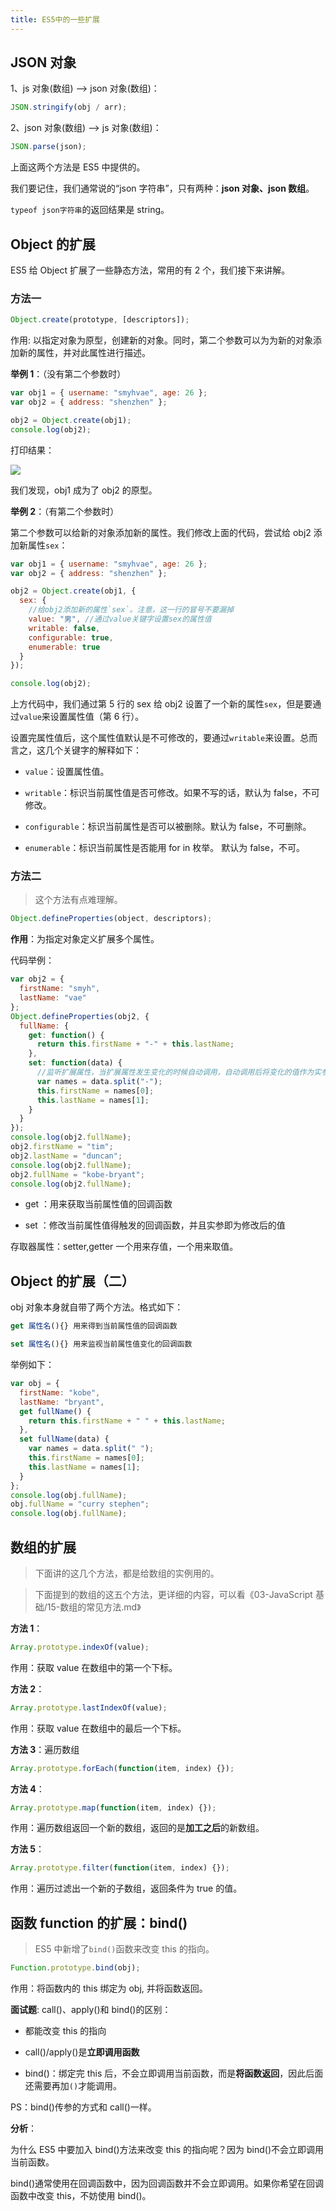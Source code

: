 ```yaml
---
title: ES5中的一些扩展
---
```


## JSON 对象

1、js 对象(数组) --> json 对象(数组)：

```javascript
JSON.stringify(obj / arr);
```

2、json 对象(数组) --> js 对象(数组)：

```javascript
JSON.parse(json);
```

上面这两个方法是 ES5 中提供的。

我们要记住，我们通常说的“json 字符串”，只有两种：**json 对象、json 数组**。

`typeof json字符串`的返回结果是 string。

## Object 的扩展

ES5 给 Object 扩展了一些静态方法，常用的有 2 个，我们接下来讲解。

### 方法一

```javascript
Object.create(prototype, [descriptors]);
```

作用: 以指定对象为原型，创建新的对象。同时，第二个参数可以为为新的对象添加新的属性，并对此属性进行描述。

**举例 1**：（没有第二个参数时）

```javascript
var obj1 = { username: "smyhvae", age: 26 };
var obj2 = { address: "shenzhen" };

obj2 = Object.create(obj1);
console.log(obj2);
```

打印结果：

![](http://img.smyhvae.com/20180401_2150.png)

我们发现，obj1 成为了 obj2 的原型。

**举例 2**：（有第二个参数时）

第二个参数可以给新的对象添加新的属性。我们修改上面的代码，尝试给 obj2 添加新属性`sex`：

```javascript
var obj1 = { username: "smyhvae", age: 26 };
var obj2 = { address: "shenzhen" };

obj2 = Object.create(obj1, {
  sex: {
    //给obj2添加新的属性`sex`。注意，这一行的冒号不要漏掉
    value: "男", //通过value关键字设置sex的属性值
    writable: false,
    configurable: true,
    enumerable: true
  }
});

console.log(obj2);
```

上方代码中，我们通过第 5 行的 sex 给 obj2 设置了一个新的属性`sex`，但是要通过`value`来设置属性值（第 6 行）。

设置完属性值后，这个属性值默认是不可修改的，要通过`writable`来设置。总而言之，这几个关键字的解释如下：

- `value`：设置属性值。

- `writable`：标识当前属性值是否可修改。如果不写的话，默认为 false，不可修改。

- `configurable`：标识当前属性是否可以被删除。默认为 false，不可删除。

- `enumerable`：标识当前属性是否能用 for in 枚举。 默认为 false，不可。

### 方法二

> 这个方法有点难理解。

```javascript
Object.defineProperties(object, descriptors);
```

**作用**：为指定对象定义扩展多个属性。

代码举例：

```javascript
var obj2 = {
  firstName: "smyh",
  lastName: "vae"
};
Object.defineProperties(obj2, {
  fullName: {
    get: function() {
      return this.firstName + "-" + this.lastName;
    },
    set: function(data) {
      //监听扩展属性，当扩展属性发生变化的时候自动调用，自动调用后将变化的值作为实参注入到set函数
      var names = data.split("-");
      this.firstName = names[0];
      this.lastName = names[1];
    }
  }
});
console.log(obj2.fullName);
obj2.firstName = "tim";
obj2.lastName = "duncan";
console.log(obj2.fullName);
obj2.fullName = "kobe-bryant";
console.log(obj2.fullName);
```

- get ：用来获取当前属性值的回调函数

- set ：修改当前属性值得触发的回调函数，并且实参即为修改后的值

存取器属性：setter,getter 一个用来存值，一个用来取值。

## Object 的扩展（二）

obj 对象本身就自带了两个方法。格式如下：

```javascript
get 属性名(){} 用来得到当前属性值的回调函数

set 属性名(){} 用来监视当前属性值变化的回调函数

```

举例如下：

```javascript
var obj = {
  firstName: "kobe",
  lastName: "bryant",
  get fullName() {
    return this.firstName + " " + this.lastName;
  },
  set fullName(data) {
    var names = data.split(" ");
    this.firstName = names[0];
    this.lastName = names[1];
  }
};
console.log(obj.fullName);
obj.fullName = "curry stephen";
console.log(obj.fullName);
```

## 数组的扩展

> 下面讲的这几个方法，都是给数组的实例用的。

> 下面提到的数组的这五个方法，更详细的内容，可以看《03-JavaScript 基础/15-数组的常见方法.md》

**方法 1**：

```javascript
Array.prototype.indexOf(value);
```

作用：获取 value 在数组中的第一个下标。

**方法 2**：

```javascript
Array.prototype.lastIndexOf(value);
```

作用：获取 value 在数组中的最后一个下标。

**方法 3**：遍历数组

```javascript
Array.prototype.forEach(function(item, index) {});
```

**方法 4**：

```javascript
Array.prototype.map(function(item, index) {});
```

作用：遍历数组返回一个新的数组，返回的是**加工之后**的新数组。

**方法 5**：

```javascript
Array.prototype.filter(function(item, index) {});
```

作用：遍历过滤出一个新的子数组，返回条件为 true 的值。

## 函数 function 的扩展：bind()

> ES5 中新增了`bind()`函数来改变 this 的指向。

```javascript
Function.prototype.bind(obj);
```

作用：将函数内的 this 绑定为 obj, 并将函数返回。

**面试题**: call()、apply()和 bind()的区别：

- 都能改变 this 的指向

- call()/apply()是**立即调用函数**

- bind()：绑定完 this 后，不会立即调用当前函数，而是**将函数返回**，因此后面还需要再加`()`才能调用。

PS：bind()传参的方式和 call()一样。

**分析**：

为什么 ES5 中要加入 bind()方法来改变 this 的指向呢？因为 bind()不会立即调用当前函数。

bind()通常使用在回调函数中，因为回调函数并不会立即调用。如果你希望在回调函数中改变 this，不妨使用 bind()。
